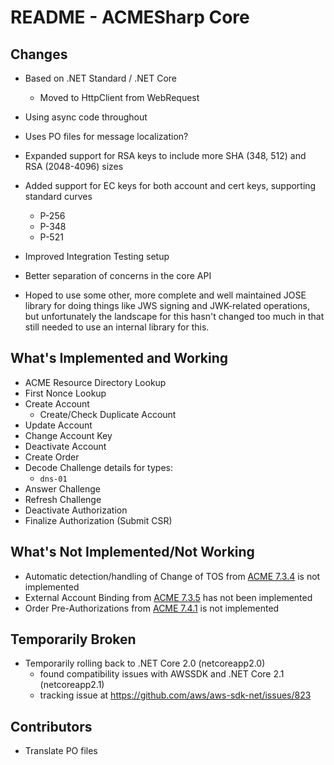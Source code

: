 # README - ACMESharp Core

## Changes

* Based on .NET Standard / .NET Core
  * Moved to HttpClient from WebRequest
* Using async code throughout
* Uses PO files for message localization?
* Expanded support for RSA keys to include more SHA (348, 512) and RSA (2048-4096) sizes
* Added support for EC keys for both account and cert keys, supporting standard curves
  * P-256
  * P-348
  * P-521
* Improved Integration Testing setup
* Better separation of concerns in the core API

* Hoped to use some other, more complete and well maintained JOSE library for
  doing things like JWS signing and JWK-related operations, but unfortunately
  the landscape for this hasn't changed too much in that still needed to use
  an internal library for this.

## What's Implemented and Working

* ACME Resource Directory Lookup
* First Nonce Lookup
* Create Account
  * Create/Check Duplicate Account
* Update Account
* Change Account Key
* Deactivate Account
* Create Order
* Decode Challenge details for types:
  * `dns-01`
* Answer Challenge
* Refresh Challenge
* Deactivate Authorization
* Finalize Authorization (Submit CSR)

## What's Not Implemented/Not Working

* Automatic detection/handling of Change of TOS from [ACME 7.3.4](https://tools.ietf.org/html/draft-ietf-acme-acme-12#section-7.3.4) is not implemented
* External Account Binding from [ACME 7.3.5](https://tools.ietf.org/html/draft-ietf-acme-acme-12#section-7.3.5) has not been implemented
* Order Pre-Authorizations from [ACME 7.4.1](https://tools.ietf.org/html/draft-ietf-acme-acme-12#section-7.4.1) is not implemented

## Temporarily Broken

* Temporarily rolling back to .NET Core 2.0 (netcoreapp2.0)
  * found compatibility issues with AWSSDK and .NET Core 2.1 (netcoreapp2.1)
  * tracking issue at https://github.com/aws/aws-sdk-net/issues/823

## Contributors

* Translate PO files
